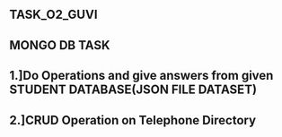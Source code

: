 ## TASK_O2_GUVI
## MONGO DB TASK
## 1.]Do Operations and give answers from given STUDENT DATABASE(JSON FILE DATASET)
## 2.]CRUD Operation on Telephone Directory

